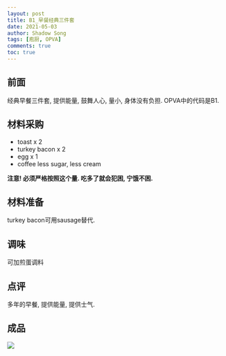 ```yaml
---
layout: post
title: B1_早餐经典三件套
date: 2021-05-03
author: Shadow Song
tags: [庖厨, OPVA]
comments: true
toc: true
---
```

## 前面

经典早餐三件套, 提供能量, 鼓舞人心, 量小, 身体没有负担.  OPVA中的代码是B1. 

## 材料采购

- toast x 2
- turkey bacon x 2
- egg x 1
- coffee less sugar, less cream

**注意! 必须严格按照这个量. 吃多了就会犯困, 宁饿不困.**
## 材料准备

turkey bacon可用sausage替代. 

## 调味

可加煎蛋调料

## 点评
多年的早餐, 提供能量, 提供士气. 

## 成品

![](https://lh3.googleusercontent.com/pw/ACtC-3fMjeIGBr8ngg0f5Ubnxeevgo5TRVk1BWLdF9forgs5JVGR45vat8hllTAqKazqG7A8TgDix4j38zR7_J4XZ96wSWEU54b97eOpqLG9FUrb5dp8YSLj0Un-UerOKYUg8IximNwjt7QSia1j-A-ych-oMg=w1215-h912-no?authuser=0)